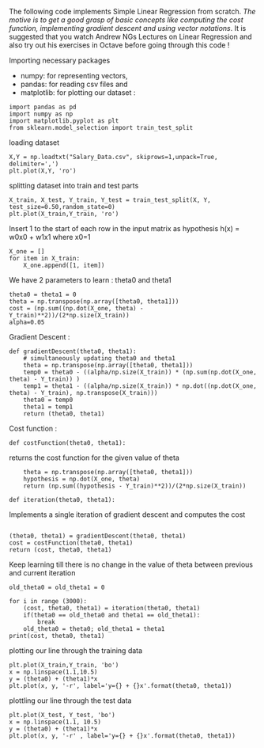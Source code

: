 The following code implements Simple Linear Regression from scratch. *The motive is to get a good grasp of basic concepts like computing the cost function, implementing gradient descent and using vector notations*. It is suggested that you watch Andrew NGs Lectures on Linear Regression and also try out his exercises in Octave before going through this code !

Importing necessary packages 
- numpy: for representing vectors, 
- pandas: for reading csv files and 
- matplotlib: for plotting our dataset :
```
import pandas as pd
import numpy as np
import matplotlib.pyplot as plt
from sklearn.model_selection import train_test_split
```
loading dataset
```
X,Y = np.loadtxt("Salary_Data.csv", skiprows=1,unpack=True, delimiter=',')
plt.plot(X,Y, 'ro')
```

splitting dataset into train and test parts
```
X_train, X_test, Y_train, Y_test = train_test_split(X, Y, test_size=0.50,random_state=0)
plt.plot(X_train,Y_train, 'ro')
```
Insert 1 to the start of each row in the input matrix as hypothesis h(x) = w0x0 + w1x1 where x0=1
```
X_one = []
for item in X_train:
    X_one.append([1, item])
```
We have 2 parameters to learn : theta0 and theta1
```
theta0 = theta1 = 0
theta = np.transpose(np.array([theta0, theta1]))
cost = (np.sum((np.dot(X_one, theta) - Y_train)**2))/(2*np.size(X_train))
alpha=0.05
```

Gradient Descent :
```
def gradientDescent(theta0, theta1):
    # simultaneously updating theta0 and theta1
    theta = np.transpose(np.array([theta0, theta1]))
    temp0 = theta0 - ((alpha/np.size(X_train)) * (np.sum(np.dot(X_one, theta) - Y_train)) )
    temp1 = theta1 - ((alpha/np.size(X_train)) * np.dot((np.dot(X_one, theta) - Y_train), np.transpose(X_train)))
    theta0 = temp0
    theta1 = temp1
    return (theta0, theta1)
```
Cost function :
```
def costFunction(theta0, theta1):
```
returns the cost function for the given value of theta
```
    theta = np.transpose(np.array([theta0, theta1]))
    hypothesis = np.dot(X_one, theta)
    return (np.sum((hypothesis - Y_train)**2))/(2*np.size(X_train))
```
```
def iteration(theta0, theta1):
```
Implements a single iteration of gradient descent and computes the cost
```
```
    (theta0, theta1) = gradientDescent(theta0, theta1)
    cost = costFunction(theta0, theta1)
    return (cost, theta0, theta1)

Keep learning till there is no change in the value of theta between previous and current iteration

```
old_theta0 = old_theta1 = 0

for i in range (3000):
    (cost, theta0, theta1) = iteration(theta0, theta1)
    if(theta0 == old_theta0 and theta1 == old_theta1):
        break
    old_theta0 = theta0; old_theta1 = theta1
print(cost, theta0, theta1)
```
plotting our line through the training data
```
plt.plot(X_train,Y_train, 'bo')
x = np.linspace(1.1,10.5)
y = (theta0) + (theta1)*x
plt.plot(x, y, '-r', label='y={} + {}x'.format(theta0, theta1))
```
plottling our line through the test data
```
plt.plot(X_test, Y_test, 'bo')
x = np.linspace(1.1, 10.5)
y = (theta0) + (theta1)*x
plt.plot(x, y, '-r' , label='y={} + {}x'.format(theta0, theta1))
```
